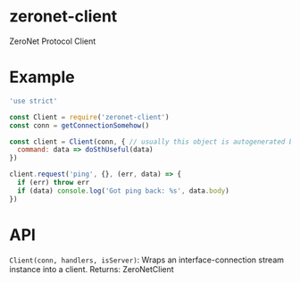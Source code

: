 # zeronet-client

ZeroNet Protocol Client

# Example
```js
'use strict'

const Client = require('zeronet-client')
const conn = getConnectionSomehow()

const client = Client(conn, { // usually this object is autogenerated by zeronet-protocol
  command: data => doSthUseful(data)
})

client.request('ping', {}, (err, data) => {
  if (err) throw err
  if (data) console.log('Got ping back: %s', data.body)
})
```

# API

`Client(conn, handlers, isServer)`: Wraps an interface-connection stream instance into a client.
  Returns: ZeroNetClient
